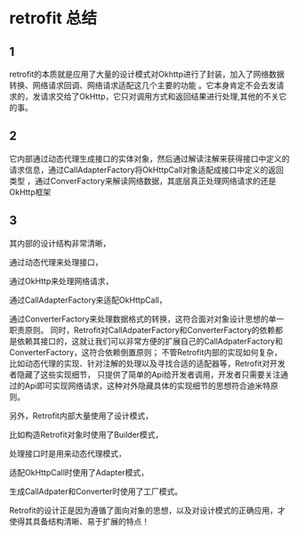 # retrofit 总结

## 1

retrofit的本质就是应用了大量的设计模式对Okhttp进行了封装，加入了网络数据转换、网络请求回调、网络请求适配这几个主要的功能
。它本身肯定不会去发请求的，发请求交给了OkHttp，它只对调用方式和返回结果进行处理,其他的不关它的事。

## 2
它内部通过动态代理生成接口的实体对象，然后通过解读注解来获得接口中定义的请求信息，通过CallAdapterFactory将OkHttpCall对象适配成接口中定义的返回类型
，通过ConverFactory来解读网络数据，其底层真正处理网络请求的还是OkHttp框架


## 3
其内部的设计结构非常清晰，

通过动态代理来处理接口，

通过OkHttp来处理网络请求，

通过CallAdapterFactory来适配OkHttpCall，

通过ConverterFactory来处理数据格式的转换，这符合面对对象设计思想的单一职责原则。
同时，Retrofit对CallAdpaterFactory和ConverterFactory的依赖都是依赖其接口的，这就让我们可以非常方便的扩展自己的CallAdpaterFactory和ConverterFactory，这符合依赖倒置原则；
不管Retrofit内部的实现如何复杂，比如动态代理的实现、针对注解的处理以及寻找合适的适配器等，Retrofit对开发者隐藏了这些实现细节，
只提供了简单的Api给开发者调用，开发者只需要关注通过的Api即可实现网络请求，这种对外隐藏具体的实现细节的思想符合迪米特原则。

另外，Retrofit内部大量使用了设计模式，

比如构造Retrofit对象时使用了Builder模式，

处理接口时是用来动态代理模式，

适配OkHttpCall时使用了Adapter模式，

生成CallAdpater和Converter时使用了工厂模式。

Retrofit的设计正是因为遵循了面向对象的思想，以及对设计模式的正确应用，才使得其具备结构清晰、易于扩展的特点！
 
